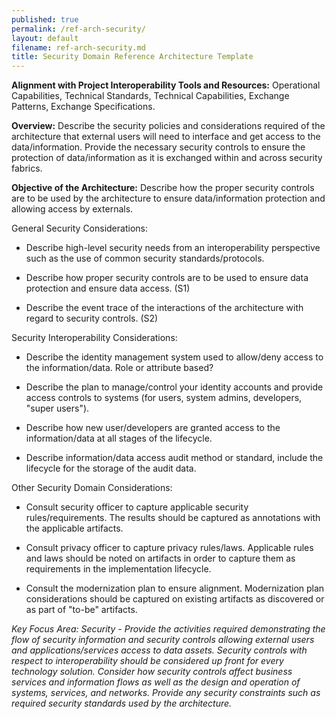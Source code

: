 ```yaml
---
published: true
permalink: /ref-arch-security/
layout: default
filename: ref-arch-security.md
title: Security Domain Reference Architecture Template
---
```


**Alignment with Project Interoperability Tools and Resources:** Operational Capabilities, Technical Standards, Technical Capabilities, Exchange Patterns, Exchange Specifications.

**Overview:** Describe the security policies and considerations required of the architecture that external users will need to interface and get access to the data/information. Provide the necessary security controls to ensure the protection of data/information as it is exchanged within and across security fabrics.

**Objective of the Architecture:** Describe how the proper security controls are to be used by the architecture to ensure data/information protection and allowing access by externals.

General Security Considerations:

* Describe high-level security needs from an interoperability perspective such as the use of common security standards/protocols.

* Describe how proper security controls are to be used to ensure data protection and ensure data access. (S1)

* Describe the event trace of the interactions of the architecture with regard to security controls. (S2)

Security Interoperability Considerations:

* Describe the identity management system used to allow/deny access to the information/data. Role or attribute based?

* Describe the plan to manage/control your identity accounts and provide access controls to systems (for users, system admins, developers, "super users").

* Describe how new user/developers are granted access to the information/data at all stages of the lifecycle.

* Describe information/data access audit method or standard, include the lifecycle for the storage of the audit data.

Other Security Domain Considerations:

* Consult security officer to capture applicable security rules/requirements. The results should be captured as annotations with the applicable artifacts.

* Consult privacy officer to capture privacy rules/laws. Applicable rules and laws should be noted on artifacts in order to capture them as requirements in the implementation lifecycle.

* Consult the modernization plan to ensure alignment. Modernization plan considerations should be captured on existing artifacts as discovered or as part of "to-be" artifacts.

*Key Focus Area: Security - Provide the activities required demonstrating the flow of security information and security controls allowing external users and applications/services access to data assets. Security controls with respect to interoperability should be considered up front for every technology solution. Consider how security controls affect business services and information flows as well as the design and operation of systems, services, and networks. Provide any security constraints such as required security standards used by the architecture.*
